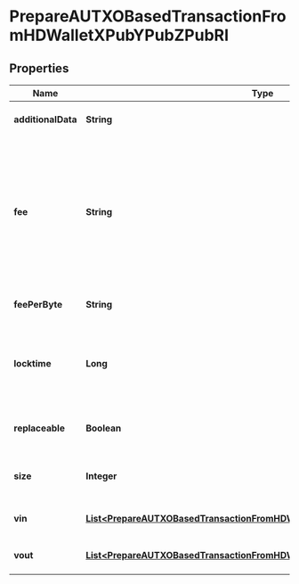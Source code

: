 

# PrepareAUTXOBasedTransactionFromHDWalletXPubYPubZPubRI


## Properties

| Name | Type | Description | Notes |
|------------ | ------------- | ------------- | -------------|
|**additionalData** | **String** | Representation of the additional data |  [optional] |
|**fee** | **String** | When isConfirmed is True - Defines the amount of the transaction fee When isConfirmed is False - For ETH-based blockchains this attribute represents the max fee value. |  |
|**feePerByte** | **String** | Defines the fee per byte value |  [optional] |
|**locktime** | **Long** | Represents the time at which a particular transaction can be added to the blockchain. |  |
|**replaceable** | **Boolean** | Representation of whether the transaction is replaceable |  |
|**size** | **Integer** | Represents the total size of this transaction. |  |
|**vin** | [**List&lt;PrepareAUTXOBasedTransactionFromHDWalletXPubYPubZPubRIVinInner&gt;**](PrepareAUTXOBasedTransactionFromHDWalletXPubYPubZPubRIVinInner.md) | Represents the transaction inputs. |  |
|**vout** | [**List&lt;PrepareAUTXOBasedTransactionFromHDWalletXPubYPubZPubRIVoutInner&gt;**](PrepareAUTXOBasedTransactionFromHDWalletXPubYPubZPubRIVoutInner.md) | Represents the transaction outputs. |  |



